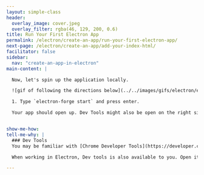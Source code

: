 ```yaml
---
layout: simple-class
header:
  overlay_image: cover.jpeg
  overlay_filter: rgba(46, 129, 200, 0.6)
title: Run Your First Electron App
permalink: /electron/create-an-app/run-your-first-electron-app/
next-page: /electron/create-an-app/add-your-index-html/
facilitator: false
sidebar:
  nav: "create-an-app-in-electron"
main-content: |

  Now, let's spin up the application locally.

  ![gif of following the directions below](../../images/gifs/electron/electron1-run-app.gif)

  1. Type `electron-forge start` and press enter.

  Your app should open up. Dev Tools might also be open on the right side, by default. Quit the app by pressing `Ctrl` + `C` in your Command Line Interface.


show-me-how:
tell-me-why: |
  ### Dev Tools
  You may be familiar with [Chrome Developer Tools](https://developer.chrome.com/devtools) if you've ever built a web page. If you're not, they're a set of tools that allow you to see behind the scenes of what a browser displays, giving you visibility into the HTML, CSS, and Javascript that makes up a web application alongside a number of performance analysis tools.

  When working in Electron, Dev tools is also available to you. Open it at any time by selecting "View" from the top level drop down menu of the application, then clicking "Toggle Developer Tools", or use the shortcuts described in the official documentation.

---
```

